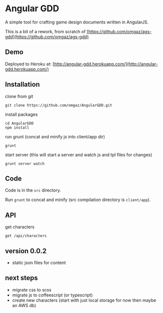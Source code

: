 # Angular GDD

A simple tool for crafting game design documents written in AngularJS.

This is a bit of a rework, from scratch of [https://github.com/omgaz/ags-gdd](https://github.com/omgaz/ags-gdd)

## Demo

Deployed to Heroku at: [http://angular-gdd.herokuapp.com/](http://angular-gdd.herokuapp.com/)

## Installation

clone from git

	git clone https://github.com/omgaz/AngularGDD.git

install packages

	cd AngularGDD
	npm install

run grunt (concat and minify js into client/app dir)

	grunt

start server (this will start a server and watch js and tpl files for changes)

	grunt server watch

## Code

Code is in the `src` directory.

Run `grunt` to concat and minify (src compilation directory is `client/app`).

## API

get characters
	
	get /api/characters

## version 0.0.2

 - static json files for content

## next steps

 - migrate css to scss
 - migrate js to coffeescript (or typescript)
 - create new characters (start with just local storage for now then maybe an AWS db)